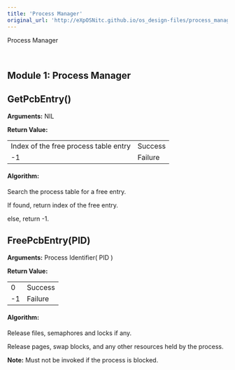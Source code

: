 ```yaml
---
title: 'Process Manager'
original_url: 'http://eXpOSNitc.github.io/os_design-files/process_manager.html'
---
```






Process Manager


































 

























  
  
  







Module 1: Process Manager
-------------------------


  

  


GetPcbEntry()
-------------


  
  

**Arguments:** NIL 


**Return Value:**




|  |  |
| --- | --- |
| Index of the free process table entry | Success |
| -1 | Failure |


#### **Algorithm:**


Search the process table for a free entry.


If found, return index of the free entry.


else, return -1.
 
 
FreePcbEntry(PID)
-----------------


  
  

**Arguments:** Process Identifier( PID ) 


**Return Value:**




|  |  |
| --- | --- |
| 0 | Success |
| -1 | Failure |


#### **Algorithm:**


Release files, semaphores and locks if any.


Release pages, swap blocks, and any other resources held by the process.


**Note:** Must not be invoked if the process is blocked. 















































